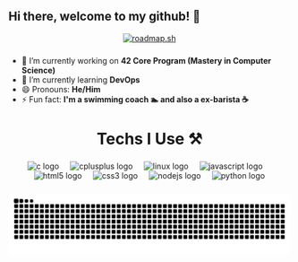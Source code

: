 ## Hi there, welcome to my github! 👋

<div align="center">
  <a href="https://roadmap.sh"><img src="https://roadmap.sh/card/tall/67ab3079f8633434827aceaf?variant=dark&roadmaps=computer-science%2Cdevops%2Clinux" alt="roadmap.sh"/></a>
</div>  

###

- 🔭 I’m currently working on **42 Core Program (Mastery in Computer Science)**
- 🌱 I’m currently learning **DevOps**
- 😄 Pronouns: **He/Him**
- ⚡ Fun fact: **I'm a swimming coach 🏊 and also a ex-barista ☕**

<h1 align="center">Techs I Use ⚒️</h1>

###

<div align="center">
  <img src="https://cdn.jsdelivr.net/gh/devicons/devicon/icons/c/c-original.svg" height="40" alt="c logo"  />
  <img width="12" />
  <img src="https://cdn.jsdelivr.net/gh/devicons/devicon/icons/cplusplus/cplusplus-original.svg" height="40" alt="cplusplus logo"  />
  <img width="12" />
  <img src="https://cdn.jsdelivr.net/gh/devicons/devicon/icons/linux/linux-original.svg" height="40" alt="linux logo"  />
  <img width="12" />
  <img src="https://cdn.jsdelivr.net/gh/devicons/devicon/icons/javascript/javascript-original.svg" height="40" alt="javascript logo"  />
  <img width="12" />
  <img src="https://cdn.jsdelivr.net/gh/devicons/devicon/icons/html5/html5-original.svg" height="40" alt="html5 logo"  />
  <img width="12" />
  <img src="https://cdn.jsdelivr.net/gh/devicons/devicon/icons/css3/css3-original.svg" height="40" alt="css3 logo"  />
  <img width="12" />
  <img src="https://cdn.jsdelivr.net/gh/devicons/devicon/icons/nodejs/nodejs-original.svg" height="40" alt="nodejs logo"  />
  <img width="12" />
  <img src="https://cdn.jsdelivr.net/gh/devicons/devicon/icons/python/python-original.svg" height="40" alt="python logo"  />
</div>

###
<img src="https://raw.githubusercontent.com/colin-woon/colin-woon/output/snake.svg" alt="Snake animation" />
